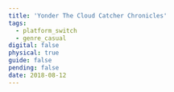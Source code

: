 ```yaml
---
title: 'Yonder The Cloud Catcher Chronicles'
tags:
  - platform_switch
  - genre_casual
digital: false
physical: true
guide: false
pending: false
date: 2018-08-12
---
```

